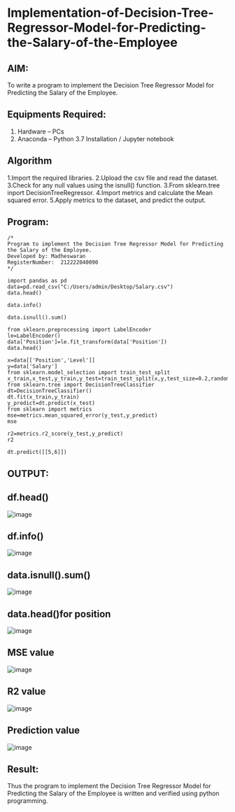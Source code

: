 # Implementation-of-Decision-Tree-Regressor-Model-for-Predicting-the-Salary-of-the-Employee

## AIM:
To write a program to implement the Decision Tree Regressor Model for Predicting the Salary of the Employee.

## Equipments Required:
1. Hardware – PCs
2. Anaconda – Python 3.7 Installation / Jupyter notebook

## Algorithm
1.Import the required libraries.
2.Upload the csv file and read the dataset. 3.Check for any null values using the isnull() function.
3.From sklearn.tree inport DecisionTreeRegressor.
4.Import metrics and calculate the Mean squared error.
5.Apply metrics to the dataset, and predict the output.
## Program:
```
/*
Program to implement the Decision Tree Regressor Model for Predicting the Salary of the Employee.
Developed by: Madheswaran
RegisterNumber:  212222040090
*/

import pandas as pd
data=pd.read_csv("C:/Users/admin/Desktop/Salary.csv")
data.head()

data.info()

data.isnull().sum()

from sklearn.preprocessing import LabelEncoder
le=LabelEncoder()
data['Position']=le.fit_transform(data['Position'])
data.head()

x=data[['Position','Level']]
y=data['Salary']
from sklearn.model_selection import train_test_split
x_train,x_test,y_train,y_test=train_test_split(x,y,test_size=0.2,random_state=2)
from sklearn.tree import DecisionTreeClassifier
dt=DecisionTreeClassifier()
dt.fit(x_train,y_train)
y_predict=dt.predict(x_test)
from sklearn import metrics
mse=metrics.mean_squared_error(y_test,y_predict)
mse

r2=metrics.r2_score(y_test,y_predict)
r2

dt.predict([[5,6]])
```

## OUTPUT:

## df.head()

![image](https://github.com/sanjayy2431/Implementation-of-Decision-Tree-Regressor-Model-for-Predicting-the-Salary-of-the-Employee/assets/149365143/3293b7de-0326-408f-8f73-424b654b224d)

## df.info()

![image](https://github.com/sanjayy2431/Implementation-of-Decision-Tree-Regressor-Model-for-Predicting-the-Salary-of-the-Employee/assets/149365143/09988f91-43df-4784-8df9-615664d78bf2)

## data.isnull().sum()

![image](https://github.com/sanjayy2431/Implementation-of-Decision-Tree-Regressor-Model-for-Predicting-the-Salary-of-the-Employee/assets/149365143/20fb64f3-534f-41de-94ba-933c425356b2)

## data.head()for position

![image](https://github.com/sanjayy2431/Implementation-of-Decision-Tree-Regressor-Model-for-Predicting-the-Salary-of-the-Employee/assets/149365143/fec45cb6-b7c9-44f3-b863-1c67eb4158c0)

## MSE value

![image](https://github.com/sanjayy2431/Implementation-of-Decision-Tree-Regressor-Model-for-Predicting-the-Salary-of-the-Employee/assets/149365143/fec45cb6-b7c9-44f3-b863-1c67eb4158c0)

## R2 value

![image](https://github.com/sanjayy2431/Implementation-of-Decision-Tree-Regressor-Model-for-Predicting-the-Salary-of-the-Employee/assets/149365143/6ce9a84c-d867-42a7-82d0-13f3741dd02f)

## Prediction value

![image](https://github.com/sanjayy2431/Implementation-of-Decision-Tree-Regressor-Model-for-Predicting-the-Salary-of-the-Employee/assets/149365143/3cf92e12-cbfc-4f9c-94ff-3f9cd3a06eac)


## Result:
Thus the program to implement the Decision Tree Regressor Model for Predicting the Salary of the Employee is written and verified using python programming.
